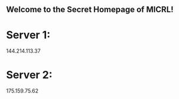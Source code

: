## Welcome to the Secret Homepage of MICRL!
# Server 1:
144.214.113.37
# Server 2:
175.159.75.62







